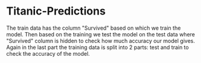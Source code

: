 # Titanic-Predictions

The train data has the column "Survived" based on which we train the model.
Then based on the training we test the model on the test data where "Survived" column is hidden to check how much accuracy our model gives.
Again in the last part the training data is split into 2 parts: test and train to check the accuracy of the model.
